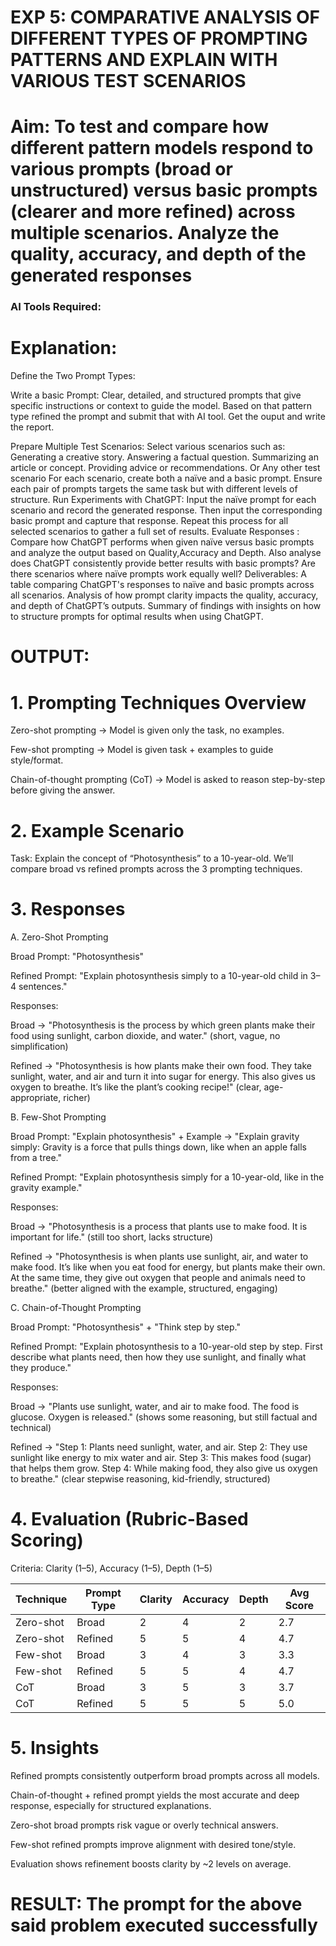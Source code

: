 

# EXP 5: COMPARATIVE ANALYSIS OF DIFFERENT TYPES OF PROMPTING PATTERNS AND EXPLAIN WITH VARIOUS TEST SCENARIOS

# Aim: To test and compare how different pattern models respond to various prompts (broad or unstructured) versus basic prompts (clearer and more refined) across multiple scenarios.  Analyze the quality, accuracy, and depth of the generated responses 

### AI Tools Required: 

# Explanation: 
Define the Two Prompt Types:

Write a basic Prompt: Clear, detailed, and structured prompts that give specific instructions or context to guide the model.
Based on that pattern type refined the prompt and submit that with AI tool.
Get the ouput and write the report.

Prepare Multiple Test Scenarios:
Select various scenarios such as:
Generating a creative story.
Answering a factual question.
Summarizing an article or concept.
Providing advice or recommendations.
Or Any other test scenario
For each scenario, create both a naïve and a basic prompt. Ensure each pair of prompts targets the same task but with different levels of structure.
Run Experiments with ChatGPT:
Input the naïve prompt for each scenario and record the generated response.
Then input the corresponding basic prompt and capture that response.
Repeat this process for all selected scenarios to gather a full set of results.
Evaluate Responses : 
	Compare how ChatGPT performs when given naïve versus basic prompts and analyze the output based on Quality,Accuracy and Depth. Also analyse does ChatGPT consistently provide better results with basic prompts? Are there scenarios where naïve prompts work equally well?
Deliverables:
A table comparing ChatGPT's responses to naïve and basic prompts across all scenarios.
Analysis of how prompt clarity impacts the quality, accuracy, and depth of ChatGPT’s outputs.
Summary of findings with insights on how to structure prompts for optimal results when using ChatGPT.


# OUTPUT:
# 1. Prompting Techniques Overview

Zero-shot prompting → Model is given only the task, no examples.

Few-shot prompting → Model is given task + examples to guide style/format.

Chain-of-thought prompting (CoT) → Model is asked to reason step-by-step before giving the answer.

# 2. Example Scenario

Task: Explain the concept of “Photosynthesis” to a 10-year-old.
We’ll compare broad vs refined prompts across the 3 prompting techniques.

# 3. Responses
A. Zero-Shot Prompting

Broad Prompt: "Photosynthesis"

Refined Prompt: "Explain photosynthesis simply to a 10-year-old child in 3–4 sentences."

Responses:

Broad → "Photosynthesis is the process by which green plants make their food using sunlight, carbon dioxide, and water." (short, vague, no simplification)

Refined → "Photosynthesis is how plants make their own food. They take sunlight, water, and air and turn it into sugar for energy. This also gives us oxygen to breathe. It’s like the plant’s cooking recipe!" (clear, age-appropriate, richer)

B. Few-Shot Prompting

Broad Prompt: "Explain photosynthesis" + Example → "Explain gravity simply: Gravity is a force that pulls things down, like when an apple falls from a tree."

Refined Prompt: "Explain photosynthesis simply for a 10-year-old, like in the gravity example."

Responses:

Broad → "Photosynthesis is a process that plants use to make food. It is important for life." (still too short, lacks structure)

Refined → "Photosynthesis is when plants use sunlight, air, and water to make food. It’s like when you eat food for energy, but plants make their own. At the same time, they give out oxygen that people and animals need to breathe." (better aligned with the example, structured, engaging)

C. Chain-of-Thought Prompting

Broad Prompt: "Photosynthesis" + "Think step by step."

Refined Prompt: "Explain photosynthesis to a 10-year-old step by step. First describe what plants need, then how they use sunlight, and finally what they produce."

Responses:

Broad → "Plants use sunlight, water, and air to make food. The food is glucose. Oxygen is released." (shows some reasoning, but still factual and technical)

Refined → "Step 1: Plants need sunlight, water, and air.
Step 2: They use sunlight like energy to mix water and air.
Step 3: This makes food (sugar) that helps them grow.
Step 4: While making food, they also give us oxygen to breathe." (clear stepwise reasoning, kid-friendly, structured)


# 4. Evaluation (Rubric-Based Scoring)

Criteria: Clarity (1–5), Accuracy (1–5), Depth (1–5)

| Technique | Prompt Type | Clarity | Accuracy | Depth | Avg Score |
| --------- | ----------- | ------- | -------- | ----- | --------- |
| Zero-shot | Broad       | 2       | 4        | 2     | 2.7       |
| Zero-shot | Refined     | 5       | 5        | 4     | 4.7       |
| Few-shot  | Broad       | 3       | 4        | 3     | 3.3       |
| Few-shot  | Refined     | 5       | 5        | 4     | 4.7       |
| CoT       | Broad       | 3       | 5        | 3     | 3.7       |
| CoT       | Refined     | 5       | 5        | 5     | 5.0       |

# 5. Insights

Refined prompts consistently outperform broad prompts across all models.

Chain-of-thought + refined prompt yields the most accurate and deep response, especially for structured explanations.

Zero-shot broad prompts risk vague or overly technical answers.

Few-shot refined prompts improve alignment with desired tone/style.

Evaluation shows refinement boosts clarity by ~2 levels on average.

# RESULT: The prompt for the above said problem executed successfully
